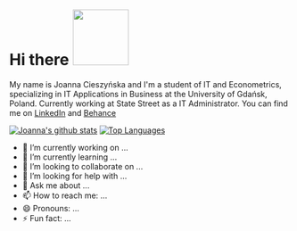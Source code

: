 # Hi there <img src="https://media.giphy.com/media/Wj7lNjMNDxSmc/giphy.gif" width="100px">
My name is Joanna Cieszyńska and I'm a student of IT and Econometrics, specializing in IT Applications in Business at the University of Gdańsk, Poland. Currently working at State Street as a IT Administrator. You can find me on [LinkedIn](https://www.linkedin.com/in/joannacieszynska/) and [Behance](https://www.behance.net/joannacieszyska)

[![Joanna's github stats](https://github-readme-stats.vercel.app/api?username=jcieszynska&count_private=true&show_icons=true&hide=stars,prs,issues&theme=synthwave)](https://github.com/jcieszynska/github-readme-stats)
[![Top Languages](https://github-readme-stats.vercel.app/api/top-langs/?username=jcieszynska&theme=synthwave)](https://github.com/jcieszynska/github-readme-stats)
<!--
**jcieszynska/jcieszynska** is a ✨ _special_ ✨ repository because its `README.md` (this file) appears on your GitHub profile.

<a href="https://github.com/jcieszynska/github-readme-stats">
  <img align="center" src="https://github-readme-stats.vercel.app/api?username=jcieszynska&count_private=true&show_icons=true&hide=stars,prs,issues" />
</a>
<a href="https://github.com/jcieszynska/github-readme-stats">
  <img align="center" src="https://github-readme-stats.vercel.app/api/top-langs/?username=jcieszynska&layout=compact" />
</a>
Here are some ideas to get you started:
-->
- 🔭 I’m currently working on ...
- 🌱 I’m currently learning ...
- 👯 I’m looking to collaborate on ...
- 🤔 I’m looking for help with ...
- 💬 Ask me about ...
- 📫 How to reach me: ...
- 😄 Pronouns: ...
- ⚡ Fun fact: ...

